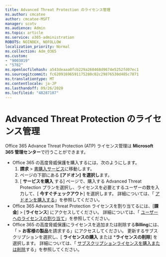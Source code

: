 ```yaml
---
title: Advanced Threat Protection のライセンス管理
ms.author: cmcatee
author: cmcatee-MSFT
manager: scotv
ms.audience: Admin
ms.topic: article
ms.service: o365-administration
ROBOTS: NOINDEX, NOFOLLOW
localization_priority: Normal
ms.collection: Adm_O365
ms.custom:
- "9003019"
- "5782"
ms.openlocfilehash: a543deaaa0fcb229a260468d9674e5252fd07ec1
ms.sourcegitcommit: fc62091696591175280c02c29876530d485c7871
ms.translationtype: MT
ms.contentlocale: ja-JP
ms.lasthandoff: 09/26/2020
ms.locfileid: "48287107"
---
```

# <a name="advanced-threat-protection-license-management"></a>Advanced Threat Protection のライセンス管理

Office 365 Advance Threat Protection (ATP) ライセンス管理は **Microsoft 365 管理センター**で行うことができます。

- Office 365 の高度脅威保護を購入するには、次のようにします。
    1. **請求**  >  [書購入サービス](https://go.microsoft.com/fwlink/p/?linkid=868433)に移動します。
    2. ページの下部にある **[アドオン] を選択し**ます。
    3. [ **サービスを購入** する] ページで、購入する Advanced Threat Protection プランを選択し、ライセンスを必要とするユーザーの数を入力して、[ **今すぐチェックアウト**] を選択します。 詳細については、「 [アドオンを購入する](https://docs.microsoft.com/microsoft-365/commerce/buy-or-edit-an-add-on)」を参照してください。
- Office 365 Advance Threat Protection ライセンスを割り当てるには、[**課金**] > [**ライセンス**] にアクセスしてください。 詳細については、「 [ユーザーへのライセンスの割り当て](https://docs.microsoft.com/microsoft-365/admin/manage/assign-licenses-to-users)」を参照してください。
- Office 365 の高度脅威保護にライセンスを追加または削除する**Billing**には、「  >  **お客様の製品**を請求する」にアクセスしてください。 更新するサブスクリプションを選択し、[ **ライセンスの購入** または ***ライセンスの削除**] を選択します。 詳細については、「 [サブスクリプションライセンスを購入または削除](https://docs.microsoft.com/microsoft-365/commerce/licenses/buy-licenses)する」を参照してください。